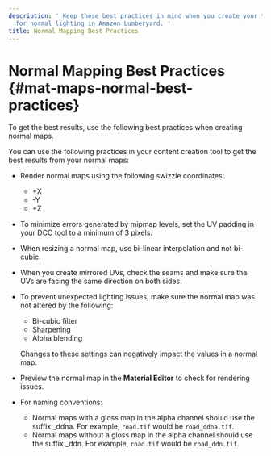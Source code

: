 ```yaml
---
description: ' Keep these best practices in mind when you create your texture maps
  for normal lighting in Amazon Lumberyard. '
title: Normal Mapping Best Practices
---
```

# Normal Mapping Best Practices {#mat-maps-normal-best-practices}

To get the best results, use the following best practices when creating normal maps\.

You can use the following practices in your content creation tool to get the best results from your normal maps:
+ Render normal maps using the following swizzle coordinates:
  + \+X
  + \-Y
  + \+Z
+ To minimize errors generated by mipmap levels, set the UV padding in your DCC tool to a minimum of 3 pixels\.
+ When resizing a normal map, use bi\-linear interpolation and not bi\-cubic\.
+ When you create mirrored UVs, check the seams and make sure the UVs are facing the same direction on both sides\.
+ To prevent unexpected lighting issues, make sure the normal map was not altered by the following:
  + Bi\-cubic filter
  + Sharpening
  + Alpha blending

  Changes to these settings can negatively impact the values in a normal map\.
+ Preview the normal map in the **Material Editor** to check for rendering issues\.
+ For naming conventions:
  + Normal maps with a gloss map in the alpha channel should use the suffix \_ddna\. For example, `road.tif` would be `road_ddna.tif`\.
  + Normal maps without a gloss map in the alpha channel should use the suffix \_ddn\. For example, `road.tif` would be `road_ddn.tif`\.